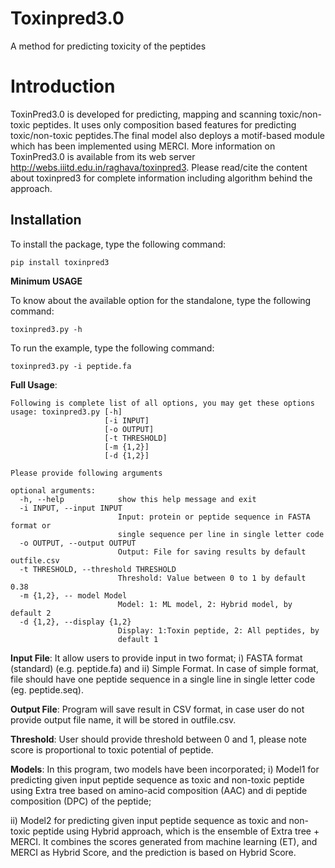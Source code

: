 # Toxinpred3.0
A method for predicting toxicity of the peptides
# Introduction
ToxinPred3.0 is developed for predicting, mapping and scanning toxic/non-toxic peptides. It uses only composition based features for predicting toxic/non-toxic peptides.The final model also deploys a motif-based module which has been implemented using MERCI. More information on ToxinPred3.0 is available from its web server http://webs.iiitd.edu.in/raghava/toxinpred3. Please read/cite the content about toxinpred3 for complete information including algorithm behind the approach.


## Installation
To install the package, type the following command:
```
pip install toxinpred3
```


**Minimum USAGE** 

To know about the available option for the standalone, type the following command:
```
toxinpred3.py -h
```
To run the example, type the following command:
```
toxinpred3.py -i peptide.fa

```
**Full Usage**: 
```
Following is complete list of all options, you may get these options
usage: toxinpred3.py [-h] 
                     [-i INPUT]
                     [-o OUTPUT]
                     [-t THRESHOLD]
                     [-m {1,2}] 
                     [-d {1,2}]
```
```
Please provide following arguments

optional arguments:
  -h, --help            show this help message and exit
  -i INPUT, --input INPUT
                        Input: protein or peptide sequence in FASTA format or
                        single sequence per line in single letter code
  -o OUTPUT, --output OUTPUT
                        Output: File for saving results by default outfile.csv
  -t THRESHOLD, --threshold THRESHOLD
                        Threshold: Value between 0 to 1 by default 0.38
  -m {1,2}, -- model Model
                        Model: 1: ML model, 2: Hybrid model, by default 2
  -d {1,2}, --display {1,2}
                        Display: 1:Toxin peptide, 2: All peptides, by
                        default 1

```

**Input File**: It allow users to provide input in two format; i) FASTA format (standard) (e.g. peptide.fa) and ii) Simple Format. In case of simple format, file should have one peptide sequence in a single line in single letter code (eg. peptide.seq). 

**Output File**: Program will save result in CSV format, in case user do not provide output file name, it will be stored in outfile.csv.

**Threshold**: User should provide threshold between 0 and 1, please note score is proportional to toxic potential of peptide.

**Models**:  In this program, two models have been incorporated;  i) Model1 for predicting given input peptide sequence as toxic and non-toxic peptide using Extra tree based on amino-acid composition (AAC) and di peptide composition (DPC) of the peptide; 

ii) Model2 for predicting given input peptide sequence as toxic and non-toxic peptide using Hybrid approach, which is the ensemble of Extra tree + MERCI. It combines the scores generated from machine learning (ET), and MERCI as Hybrid Score, and the prediction is based on Hybrid Score.



